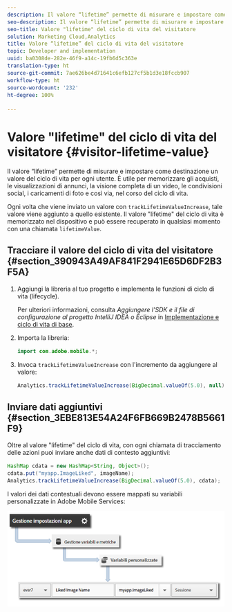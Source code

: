 ```yaml
---
description: Il valore “lifetime” permette di misurare e impostare come destinazione un valore del ciclo di vita per ogni utente. È utile per memorizzare gli acquisti, le visualizzazioni di annunci, la visione completa di un video, le condivisioni social, i caricamenti di foto e così via, nel corso del ciclo di vita.
seo-description: Il valore “lifetime” permette di misurare e impostare come destinazione un valore del ciclo di vita per ogni utente. È utile per memorizzare gli acquisti, le visualizzazioni di annunci, la visione completa di un video, le condivisioni social, i caricamenti di foto e così via, nel corso del ciclo di vita.
seo-title: Valore "lifetime" del ciclo di vita del visitatore
solution: Marketing Cloud,Analytics
title: Valore “lifetime” del ciclo di vita del visitatore
topic: Developer and implementation
uuid: ba0308de-282e-46f9-a14c-19fb6d5c363e
translation-type: ht
source-git-commit: 7ae626be4d71641c6efb127cf5b1d3e18fccb907
workflow-type: ht
source-wordcount: '232'
ht-degree: 100%

---
```



# Valore &quot;lifetime&quot; del ciclo di vita del visitatore {#visitor-lifetime-value}

Il valore “lifetime” permette di misurare e impostare come destinazione un valore del ciclo di vita per ogni utente. È utile per memorizzare gli acquisti, le visualizzazioni di annunci, la visione completa di un video, le condivisioni social, i caricamenti di foto e così via, nel corso del ciclo di vita.

Ogni volta che viene inviato un valore con `trackLifetimeValueIncrease`, tale valore viene aggiunto a quello esistente. Il valore &quot;lifetime&quot; del ciclo di vita è memorizzato nel dispositivo e può essere recuperato in qualsiasi momento con una chiamata `lifetimeValue`.

## Tracciare il valore del ciclo di vita del visitatore {#section_390943A49AF841F2941E65D6DF2B3F5A}

1. Aggiungi la libreria al tuo progetto e implementa le funzioni di ciclo di vita (lifecycle).

   Per ulteriori informazioni, consulta *Aggiungere l’SDK e il file di configurazione al progetto IntelliJ IDEA o Eclipse* in [Implementazione e ciclo di vita di base](/help/android/getting-started/dev-qs.md).
1. Importa la libreria:

   ```java
   import com.adobe.mobile.*;
   ```

1. Invoca `trackLifetimeValueIncrease` con l&#39;incremento da aggiungere al valore:

   ```java
   Analytics.trackLifetimeValueIncrease(BigDecimal.valueOf(5.0), null);
   ```

## Inviare dati aggiuntivi {#section_3EBE813E54A24F6FB669B2478B5661F9}

Oltre al valore &quot;lifetime&quot; del ciclo di vita, con ogni chiamata di tracciamento delle azioni puoi inviare anche dati di contesto aggiuntivi:

```java
HashMap cdata = new HashMap<String, Object>(); 
cdata.put("myapp.ImageLiked", imageName); 
Analytics.trackLifetimeValueIncrease(BigDecimal.valueOf(5.0), cdata);
```

I valori dei dati contestuali devono essere mappati su variabili personalizzate in Adobe Mobile Services:

![](assets/map-variable-context-ltv.png)

